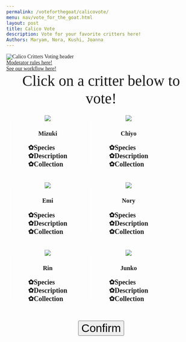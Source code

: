 ```yaml
---
permalink: /voteforthegoat/calicovote/
menu: nav/vote_for_the_goat.html
layout: post
title: Calico Vote
description: Vote for your favorite critters here!
Authors: Maryam, Nora, Kushi, Joanna
---
```



<style>
p, h2, h3, body {
 font-family: "Times New Roman", Times, serif;;
}
.header-text {
    font-size: 40px;
    text-align: center;
}
.container {
    display: flex;
    flex-direction: row;
    flex-wrap: wrap;
    /* justify-content: center; Push content to opposite sides */
    width: 100%;
    padding: 10px;
    box-sizing: border-box;
    gap: 15px;
}
.critter-container {
    display: flex;
    flex-direction: column;
    align-items: center;
    justify-content: space-between; /* Push content to opposite sides */
    width: 200px;
    padding: 10px;
    box-sizing: border-box;
    border: 1px solid white;
    border-radius: 20px;
    cursor: pointer;
}
.critter-container.selected {
    border-color: #007BFF;
    box-shadow: 0 0 10px rgba(0, 123, 255, 0.5); /* Glow effect */
}
.image-container {
    width: auto;
    display: flex;
    flex-direction: row;
    justify-content: center; 
    gap: 10px;    
    margin: 0 auto;
}
.image-container img {
    width: auto;
    height: auto;
    max-height: 200px;
    cursor: pointer;
}
.dropdown-title {
    font-size: 20px;
}
.dropdown {
    font-size: 15px;
}
.button-container {
    display: flex;
    flex-direction: column;
    gap: 20px;
}
.button-text {
    font-size: 30px;
    text-align: center;
}
.hidden-example {
    display:none;
    font-size: 20px;
}
.comment-section {
    display: none; 
    max-width: 600px; 
    margin: 20px auto; 
    padding: 10px; 
    border: 1px solid #ddd; 
    border-radius: 5px;
}
.comment-button {
    padding: 8px; 
    margin-top: 5px;
}
.message-box {
    display:none; 
    text-align:center; 
    margin-top:20px; 
    font-size:25px; 
    font-weight:bold; 
    color:#333;
}
.image-box {
    display:none; 
    align-items:center; 
    margin-top:15px;
    justify-content: center;
}
/* Style summary */
summary {
    font-size: 18px;
    font-weight: bold;
    cursor: pointer;
    list-style: none;
    display: inline-block;
    transition: text-shadow 0.3s ease;
}
summary:hover {
    text-shadow: 0 0 8px #F5AAF5, 0 0 12px #F5AAF5;
}
/* Style for dropdown details */
details[open] p {
    margin: 0;
    padding: 8px;
    background-color: #CC99CC;
    border-radius: 10px;
    border: 1px solid #F5AAF5;
    box-shadow: 0 4px 8px rgba(0, 0, 0, 0.1);
    text-align: left;
    margin-bottom: 10px;
}
p {
    margin: 0;
}
    summary::before {
    content: '✿'; /* Unicode for vertical ellipsis */
}
</style>

<div>
<img src="{{site.baseurl}}/images/calicocritters/voteheading.png" alt="Calico Critters Voting header">
</div>

<a href = "{{site.baseurl}}/moderation/calico_critter/">Moderator rules here!</a>
<br>
<a href="{{site.baseurl}}/voteforthegoat/calicoworkflow">See our workflow here!</a>

<p class="header-text">Click on a critter below to vote!</p>

<div class="container">
<div class="critter-container" onclick="selectCritter(this)" data-critter="Mizuki" data-house="Adventure Play">
    <div class="image-container">
        <img src="{{site.baseurl}}/images/calicocritters/mizuki.png">
    </div>
    <h3>Mizuki</h3>
    <div class="dropdown-title">
        <details>
            <summary>Species</summary>
                <div class="dropdown">Rabbit</div>
        </details>
        <details>
            <summary>Description</summary>
                <div class="dropdown">In an elegant baby blue gown with hints of yellow, Mizuki is kind and generous and offers an apple as a token of friendship</div>
        </details>
        <details>
            <summary>Collection</summary>
                <div class="dropdown">Baby Fairy Tale</div>
        </details>
    </div>
</div>

<div class="critter-container" onclick="selectCritter(this)" data-critter="Chiyo" data-house="Sylvanian Family Restraunt">
    <div class="image-container">
        <img src="{{site.baseurl}}/images/calicocritters/chiyo.png">
    </div>
    <h3>Chiyo</h3>
    <div class="dropdown-title">
        <details>
            <summary>Species</summary>
                <div class="dropdown">Hazelnut Chipmunk</div>
        </details>
        <details>
            <summary>Description</summary>
                <div class="dropdown">Always on time and only focuses on schoolwork. Only thing more important than good grades is staying hydrated.</div>
        </details>
        <details>
            <summary>Collection</summary>
                <div class="dropdown">School Baby</div>
        </details>
    </div>
</div>

<div class="critter-container" onclick="selectCritter(this)" data-critter="Emi" data-house="Magical Mermaid Castle">
    <div class="image-container">
        <img src="{{site.baseurl}}/images/calicocritters/emi.png">
    </div>
    <h3>Emi</h3>
    <div class="dropdown-title">
        <details>
            <summary>Species</summary>
                <div class="dropdown">Husky</div>
        </details>
        <details>
            <summary>Description</summary>
                <div class="dropdown">She carries the heart of the sea and maintains peace with the land animals</div>
        </details>
        <details>
            <summary>Collection</summary>
                <div class="dropdown"> Sylvanian Families Flower Princess</div>
        </details>
    </div>
</div>

<div class="critter-container" onclick="selectCritter(this)" data-critter="Nory" data-house="Woody School">
    <div class="image-container">
        <img src="{{site.baseurl}}/images/calicocritters/nory.png">
    </div>
    <h3>Nory</h3>
    <div class="dropdown-title">
        <details>
            <summary>Species</summary>
                <div class="dropdown">Chocolate Rabbit</div>
        </details>
        <details>
            <summary>Description</summary>
                <div class="dropdown">Always looks her best and shares everything. She's always prepared and has everything in her handy backpack.</div>
        </details>
        <details>
            <summary>Collection</summary>
                <div class="dropdown">Nursery Friend Walk Along Duo</div>
        </details>
    </div>
</div>

<div class="critter-container" onclick="selectCritter(this)" data-critter="Rin" data-house="Spooky Suprise Haunted">
    <div class="image-container">
        <img src="{{site.baseurl}}/images/calicocritters/rin.png">
    </div>
    <h3>Rin</h3>
    <div class="dropdown-title">
        <details>
            <summary>Species</summary>
                <div class="dropdown">Persian Cat</div>
        </details>
        <details>
            <summary>Description</summary>
                <div class="dropdown">Keeps her fur pure white and fluffy, but easily gets lost.Luckily, she wears a bell to be found easily.</div>
        </details>
        <details>
            <summary>Collection</summary>
                <div class="dropdown">Sylvanian Families Baby Cat</div>
        </details>
    </div>
</div>

<div class="critter-container" onclick="selectCritter(this)" data-critter="Junko" data-house="Brick Oven Bakery">
    <div class="image-container">
        <img src="{{site.baseurl}}/images/calicocritters/junko.png">
    </div>
    <h3>Junko</h3>
    <div class="dropdown-title">
        <details>
            <summary>Species</summary>
                <div class="dropdown">Caramel Dog</div>
        </details>
        <details>
            <summary>Description</summary>
                <div class="dropdown">Found in the kitchen baking a sweet treat, lives in an organized mess at all times</div>
        </details>
        <details>
            <summary>Collection</summary>
                <div class="dropdown">Forest Kitchen Baby</div>
        </details>
    </div>
</div>
</div>
<br>

<div class="container" style="justify-content:center;">
    <div class="button-container">
        <button id="confirmButton" class="button-text" onclick="confirmChoice();">Confirm</button>
    </div>
</div>

<!-- if you want Long Boi button
<div class="button-container" style="justify-content:center;">
    <button id="confirmButton" class="button-text" onclick="confirmChoice();">Confirm</button>
</div>
-->

<div class="message-box" id="messageBox" style="color: #ffffff;"></div>
<div id="imageBox" class="image-box">
    <img id="houseImage" src="" alt="House Image" style="max-width:300px; border-radius:15px;">
</div>

<div class="comment-section" id="commentSection">
    <input type="text" id="usernameInput" placeholder="Enter your username" style="width: 80%; padding: 8px; margin-bottom: 5px;">
    <input type="text" id="commentInput" placeholder="Enter your comment" style="width: 80%; padding: 8px;">
    <button onclick="addComment();" class="comment-button">Submit</button>
    <div id="commentList" style="margin-top: 10px;"></div>
    <button onclick="clearComments();" class="comment-button">Clear All Comments</button>
</div>

<script>
let selectedCritter = null;
let selectedHouse = null;

function selectCritter(element) {
const critters = document.querySelectorAll('.critter-container');
critters.forEach(critter => critter.classList.remove('selected')); // Remove selection from others

element.classList.add('selected'); // Highlight the selected critter
selectedCritter = element.getAttribute('data-critter'); // Store selected critter name
selectedHouse = element.getAttribute('data-house'); // Store corresponding house
}

function confirmChoice() {
const messageBox = document.getElementById('messageBox');
const imageBox = document.getElementById('imageBox');
const houseImage = document.getElementById('houseImage'); // Get image element

if (!selectedCritter || !selectedHouse) {
    alert("Please select a critter before confirming!"); // Alert if nothing is selected
    return;
}

// Set the message
const message = `Congrats! You picked ${selectedCritter} and are in the ${selectedHouse} House!<br>Connect with others in the ${selectedHouse} House.`;
messageBox.innerHTML = message; // Display the message
messageBox.style.display = "block"; // Make the message visible

// Use template literals to construct the image source
const baseURL = "{{site.baseurl}}/images/calicocritters/"; // Base URL for images
const houseImageFile = `${selectedCritter.toLowerCase()}house.png`; // Constructing the image file name
houseImage.src = `${baseURL}${houseImageFile}`; // Set the image source

imageBox.style.display = "block"; // Show the image box

// Optional: Display the comment section after confirmation
document.getElementById("commentSection").style.display = "block";
}



// Add a comment to the comment list and store it in local storage
function addComment() {
    const usernameInput = document.getElementById('usernameInput');
    const commentInput = document.getElementById('commentInput');

    if (usernameInput.value.trim() === "" || commentInput.value.trim() === "") {
        alert("Please enter both a username and a comment.");
        return;
    }

    // Include the selected house in the username
    const fullUsername = `${usernameInput.value.trim()} from ${selectedHouse}`;

    let comments = JSON.parse(localStorage.getItem('comments')) || [];

     const newComment = {
        username: fullUsername, // Store the modified username
        text: commentInput.value.trim(),
        likes: 0, // Initialize the likes count to 0 (no null or undefined)
        liked: false // Add a liked flag to track the like status
    };

    comments.push(newComment);
    localStorage.setItem('comments', JSON.stringify(comments));

    usernameInput.value = '';
    commentInput.value = '';

    displayComments();
}


// Display the list of comments from local storage
function displayComments() {
    const commentList = document.getElementById('commentList');
    commentList.innerHTML = '';

    let comments = JSON.parse(localStorage.getItem('comments')) || [];

    comments.forEach((comment, index) => {
        comment.likes = comment.likes || 0;

        const commentItem = document.createElement('div');
        commentItem.style.marginBottom = '10px';
        commentItem.style.borderBottom = '1px solid #ddd';
        commentItem.style.paddingBottom = '5px';

        const header = document.createElement('div');
        header.style.fontWeight = 'bold';
        header.textContent = comment.username;

        const textElement = document.createElement('p');
        textElement.textContent = comment.text;

        // Create Like Button and Display Like Count
        const likeButton = document.createElement('button');
        likeButton.textContent = `Like (${comment.likes})`;
        likeButton.style.marginTop = '5px';
        likeButton.onclick = function() {
            likeComment(index); // Pass the index to the like function
        };

        commentItem.appendChild(header);
        commentItem.appendChild(textElement);
        commentItem.appendChild(likeButton);
        commentList.appendChild(commentItem);
    });
}

function clearComments() {
    localStorage.removeItem('comments'); // Remove comments from local storage
    displayComments(); // Refresh the comment display
}

function selectCritter(element) {
    const critters = document.querySelectorAll('.critter-container');
    critters.forEach(critter => critter.classList.remove('selected')); // Remove selection from others

    element.classList.add('selected'); // Highlight the selected critter
    selectedCritter = element.getAttribute('data-critter'); // Store selected critter name
    selectedHouse = element.getAttribute('data-house'); // Store corresponding house

    // Remove the previous "Enter House" button if it exists
    const existingButtonContainer = document.querySelector('#houseButtonContainer');
    if (existingButtonContainer) {
        existingButtonContainer.remove();
    }
}

function confirmChoice() {
    const messageBox = document.getElementById('messageBox');
    const imageBox = document.getElementById('imageBox');
    const houseImage = document.getElementById('houseImage'); // Get image element

    if (!selectedCritter || !selectedHouse) {
        alert("Please select a critter before confirming!"); // Alert if nothing is selected
        return;
    }

    // Set the message
    const message = `Congrats! You picked ${selectedCritter} and are in the ${selectedHouse} House!<br>Connect with others in the ${selectedHouse} House.`;
    messageBox.innerHTML = message; // Display the message
    messageBox.style.display = "block"; // Make the message visible

    // Use template literals to construct the image source
    const baseURL = "{{site.baseurl}}/images/calicocritters/"; // Base URL for images
    const houseImageFile = `${selectedCritter.toLowerCase()}house.png`; // Constructing the image file name
    houseImage.src = `${baseURL}${houseImageFile}`; // Set the image source

    imageBox.style.display = "block"; // Show the image box

    // Optional: Display the comment section after confirmation
    document.getElementById("commentSection").style.display = "block";

    // Remove any existing "Enter House" button before creating a new one
    const existingButtonContainer = document.querySelector('#houseButtonContainer');
    if (existingButtonContainer) {
        existingButtonContainer.remove();
    }

    // Add the dynamic button for entering the house
    const buttonContainer = document.createElement('div');
    buttonContainer.classList.add('button-container');
    buttonContainer.id = 'houseButtonContainer';
    const enterHouseButton = document.createElement('button');
    enterHouseButton.classList.add('button-text');
    enterHouseButton.textContent = `Enter ${selectedHouse} House`;
    enterHouseButton.onclick = function() {
        window.location.href = '{{site.baseurl}}/voteforthegoat/calicovote/house'; 
    };

    buttonContainer.appendChild(enterHouseButton);
    document.getElementById('imageBox').appendChild(buttonContainer);
}



// Display comments on page load
window.onload = displayComments;

</script>

<div class="comment-section" id="commentSection">
    <input type="text" id="usernameInput" placeholder="Enter your username" style="width: 80%; padding: 8px; margin-bottom: 5px;">
    <input type="text" id="commentInput" placeholder="Enter your comment" style="width: 80%; padding: 8px;">
    <button onclick="addComment();" class="comment-button">Submit</button>
    <div id="commentList" style="margin-top: 10px;"></div>
    <button onclick="clearComments();" class="comment-button">Clear All Comments</button>
</div>

<script>
// Function to add a comment
function addComment() {
    const usernameInput = document.getElementById('usernameInput');
    const commentInput = document.getElementById('commentInput');

    if (usernameInput.value.trim() === "" || commentInput.value.trim() === "") {
        alert("Please enter both a username and a comment.");
        return;
    }

    // Include the selected house in the username
    const fullUsername = `${usernameInput.value.trim()} from ${selectedHouse}`;

    let comments = JSON.parse(localStorage.getItem('comments')) || [];

    const newComment = {
        username: fullUsername, // Store the modified username
        text: commentInput.value.trim(),
        likes: 0 // Initialize the likes count
    };

    comments.push(newComment);
    localStorage.setItem('comments', JSON.stringify(comments));

    usernameInput.value = '';
    commentInput.value = '';

    displayComments();
}

// Function to display comments
function displayComments() {
    const commentList = document.getElementById('commentList');
    commentList.innerHTML = '';

    let comments = JSON.parse(localStorage.getItem('comments')) || [];

    comments.forEach((comment, index) => {
        const commentItem = document.createElement('div');
        commentItem.style.marginBottom = '10px';
        commentItem.style.borderBottom = '1px solid #ddd';
        commentItem.style.paddingBottom = '5px';

        const header = document.createElement('div');
        header.style.fontWeight = 'bold';
        header.textContent = comment.username;

        const textElement = document.createElement('p');
        textElement.textContent = comment.text;

        // Create Like Button and Display Like Count
        const likeButton = document.createElement('button');
        likeButton.textContent = `Like (${comment.likes})`;
        likeButton.style.marginTop = '5px';
        likeButton.onclick = function() {
            likeComment(index); // Pass the index to the like function
        };

        commentItem.appendChild(header);
        commentItem.appendChild(textElement);
        commentItem.appendChild(likeButton);
        commentList.appendChild(commentItem);
    });
}

// Function to handle liking a comment
function likeComment(index) {
    let comments = JSON.parse(localStorage.getItem('comments')) || [];

    // Increase the like count
    comments[index].likes++;

    // Save the updated comments array to local storage
    localStorage.setItem('comments', JSON.stringify(comments));

    // Refresh the comment list to update the like count
    displayComments();
}

// Function to clear all comments
function clearComments() {
    localStorage.removeItem('comments'); // Remove comments from local storage
    displayComments(); // Refresh the comment display
}

// Display comments on page load
window.onload = displayComments;
</script>

<div class="comment-section" id="commentSection">
    <input type="text" id="usernameInput" placeholder="Enter your username" style="width: 80%; padding: 8px; margin-bottom: 5px;">
    <input type="text" id="commentInput" placeholder="Enter your comment" style="width: 80%; padding: 8px;">
    <button onclick="addComment();" class="comment-button">Submit</button>
    <div id="commentList" style="margin-top: 10px;"></div>
    <button onclick="clearComments();" class="comment-button">Clear All Comments</button>
</div>

<script>
// Function to add a comment
function addComment() {
    const usernameInput = document.getElementById('usernameInput');
    const commentInput = document.getElementById('commentInput');

    if (usernameInput.value.trim() === "" || commentInput.value.trim() === "") {
        alert("Please enter both a username and a comment.");
        return;
    }

    // Include the selected house in the username
    const fullUsername = `${usernameInput.value.trim()} from ${selectedHouse}`;

    let comments = JSON.parse(localStorage.getItem('comments')) || [];

    const newComment = {
        username: fullUsername, // Store the modified username
        text: commentInput.value.trim(),
        likes: 0 // Initialize the likes count to 0 (no null or undefined)
    };

    comments.push(newComment);
    localStorage.setItem('comments', JSON.stringify(comments));

    usernameInput.value = '';
    commentInput.value = '';

    displayComments();
}

// Load the selected critter and house from local storage on page load
window.onload = function() {
    displayComments(); // Display comments from local storage

    const savedCritter = localStorage.getItem('selectedCritter');
    const savedHouse = localStorage.getItem('selectedHouse');

    if (savedCritter && savedHouse) {
        const critters = document.querySelectorAll('.critter-container');
        critters.forEach(critter => {
            if (critter.getAttribute('data-critter') === savedCritter) {
                critter.classList.add('selected'); // Highlight the saved critter
                selectedCritter = savedCritter;
                selectedHouse = savedHouse;
            }
        });
        // Log the selected house to the console
        console.log(`Selected house is ${selectedHouse}`);
    }
};

// Ensure data persists even when switching to another markdown file
window.addEventListener('beforeunload', () => {
    localStorage.setItem('selectedCritter', selectedCritter);
    localStorage.setItem('selectedHouse', selectedHouse);
});

// Add a comment to the comment list and store it in local storage
function addComment() {
    const usernameInput = document.getElementById('usernameInput');
    const commentInput = document.getElementById('commentInput');

    if (usernameInput.value.trim() === "" || commentInput.value.trim() === "") {
        alert("Please enter both a username and a comment.");
        return;
    }

    // Include the selected house in the username
    const fullUsername = `${usernameInput.value.trim()} from ${selectedHouse}`;

    let comments = JSON.parse(localStorage.getItem('comments')) || [];

    const newComment = {
        username: fullUsername, // Store the modified username
        text: commentInput.value.trim()
    };

    comments.push(newComment);
    localStorage.setItem('comments', JSON.stringify(comments));

    usernameInput.value = '';
    commentInput.value = '';

    displayComments();
}

// Display the list of comments from local storage
function displayComments() {
    const commentList = document.getElementById('commentList');
    commentList.innerHTML = '';

    let comments = JSON.parse(localStorage.getItem('comments')) || [];

    comments.forEach(comment => {
        const commentItem = document.createElement('div');
        commentItem.style.marginBottom = '10px';
        commentItem.style.borderBottom = '1px solid #ddd';
        commentItem.style.paddingBottom = '5px';

        const header = document.createElement('div');
        header.style.fontWeight = 'bold';
        header.textContent = comment.username;

        const textElement = document.createElement('p');
        textElement.textContent = comment.text;

        commentItem.appendChild(header);
        commentItem.appendChild(textElement);
        commentList.appendChild(commentItem);
    });
}

function clearComments() {
    localStorage.removeItem('comments'); // Remove comments from local storage
    displayComments(); // Refresh the comment display
}

    if (usernameInput.value.trim() === "" || commentInput.value.trim() === "") {
        alert("Please enter both a username and a comment.");
        return;
    }

    // Include the selected house in the username
    const fullUsername = `${usernameInput.value.trim()} from ${selectedHouse}`;

    let comments = JSON.parse(localStorage.getItem('comments')) || [];

    const newComment = {
        username: fullUsername, // Store the modified username
        text: commentInput.value.trim(),
        likes: 0, // Initialize the likes count to 0 (no null or undefined)
        liked: false // Add a liked flag to track the like status
    };

    comments.push(newComment);
    localStorage.setItem('comments', JSON.stringify(comments));

    usernameInput.value = '';
    commentInput.value = '';

    displayComments();
}

// Function to display comments
function displayComments() {
    const commentList = document.getElementById('commentList');
    commentList.innerHTML = '';

    let comments = JSON.parse(localStorage.getItem('comments')) || [];

    comments.forEach((comment, index) => {
        // Ensure likes are always 0 if undefined or null
        comment.likes = comment.likes || 0;

        const commentItem = document.createElement('div');
        commentItem.style.marginBottom = '10px';
        commentItem.style.borderBottom = '1px solid #ddd';
        commentItem.style.paddingBottom = '5px';

        const header = document.createElement('div');
        header.style.fontWeight = 'bold';
        header.textContent = comment.username;

        const textElement = document.createElement('p');
        textElement.textContent = comment.text;

        // Create Like Button and Display Like Count
        const likeButton = document.createElement('button');
        likeButton.textContent = comment.liked ? `Unlike (${comment.likes})` : `Like (${comment.likes})`;
        likeButton.style.marginTop = '5px';
        likeButton.onclick = function() {
            toggleLike(index); // Toggle like/unlike on click
        };

        commentItem.appendChild(header);
        commentItem.appendChild(textElement);
        commentItem.appendChild(likeButton);
        commentList.appendChild(commentItem);
    });
}

<div class="comment-section" id="commentSection">
    <input type="text" id="usernameInput" placeholder="Enter your username" style="width: 80%; padding: 8px; margin-bottom: 5px;">
    <input type="text" id="commentInput" placeholder="Enter your comment" style="width: 80%; padding: 8px;">
    <button onclick="addComment();" class="comment-button">Submit</button>
    <div id="commentList" style="margin-top: 10px;"></div>
    <button onclick="clearComments();" class="comment-button">Clear All Comments</button>
</div>

<script>
// Function to add a comment
function addComment() {
    const usernameInput = document.getElementById('usernameInput');
    const commentInput = document.getElementById('commentInput');

    if (usernameInput.value.trim() === "" || commentInput.value.trim() === "") {
        alert("Please enter both a username and a comment.");
        return;
    }

    // Include the selected house in the username
    const fullUsername = `${usernameInput.value.trim()} from ${selectedHouse}`;

    let comments = JSON.parse(localStorage.getItem('comments')) || [];

    const newComment = {
        username: fullUsername, // Store the modified username
        text: commentInput.value.trim(),
        likes: 0, // Initialize the likes count to 0 (no null or undefined)
        liked: false // Add a liked flag to track the like status
    };

    comments.push(newComment);
    localStorage.setItem('comments', JSON.stringify(comments));

    usernameInput.value = '';
    commentInput.value = '';

    displayComments();


    // Function to toggle the like/unlike behavior
    function toggleLike(commentId) {
        const likeButton = document.querySelector(`#${commentId} .like-button`);
        const unlikeButton = document.querySelector(`#${commentId} .unlike-button`);

        // Toggle "Like" state
        likeButton.style.display = "none"; // Hide the like button
        unlikeButton.style.display = "inline-block"; // Show the unlike button
        // You could store this state in localStorage or your data structure if needed
    }

    // Function to undo the like (unlike)
    function toggleUnlike(commentId) {
        const likeButton = document.querySelector(`#${commentId} .like-button`);
        const unlikeButton = document.querySelector(`#${commentId} .unlike-button`);

        // Toggle "Unlike" state
        likeButton.style.display = "inline-block"; // Show the like button
        unlikeButton.style.display = "none"; // Hide the unlike button
        // You could store this state in localStorage or your data structure if needed
    }

function toggleLike(index) {
    let comments = JSON.parse(localStorage.getItem('comments')) || [];
    let comment = comments[index];
    comment.liked = !comment.liked;
    if (comment.liked) {
        comment.likes++;
    } else {
        comment.likes--;
    }
    localStorage.setItem('comments', JSON.stringify(comments));
    displayComments(); // Re-render the comments with updated like count
}

function toggleUnlike(index) {
    let comments = JSON.parse(localStorage.getItem('comments')) || [];
    let comment = comments[index];
    comment.liked = false;
    comment.likes--;
    localStorage.setItem('comments', JSON.stringify(comments));
    displayComments(); // Re-render the comments with updated like count
}
</script>